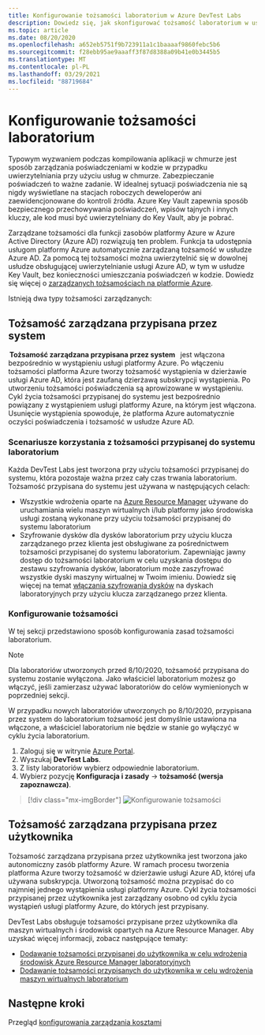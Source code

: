 ```yaml
---
title: Konfigurowanie tożsamości laboratorium w Azure DevTest Labs
description: Dowiedz się, jak skonfigurować tożsamość laboratorium w usłudze Azure DevTest.
ms.topic: article
ms.date: 08/20/2020
ms.openlocfilehash: a652eb5751f9b723911a1c1baaaaf9860febc5b6
ms.sourcegitcommit: f28ebb95ae9aaaff3f87d8388a09b41e0b3445b5
ms.translationtype: MT
ms.contentlocale: pl-PL
ms.lasthandoff: 03/29/2021
ms.locfileid: "88719684"
---
```

# <a name="configure-a-lab-identity"></a>Konfigurowanie tożsamości laboratorium

Typowym wyzwaniem podczas kompilowania aplikacji w chmurze jest sposób zarządzania poświadczeniami w kodzie w przypadku uwierzytelniania przy użyciu usług w chmurze. Zabezpieczanie poświadczeń to ważne zadanie. W idealnej sytuacji poświadczenia nie są nigdy wyświetlane na stacjach roboczych deweloperów ani zaewidencjonowane do kontroli źródła. Azure Key Vault zapewnia sposób bezpiecznego przechowywania poświadczeń, wpisów tajnych i innych kluczy, ale kod musi być uwierzytelniany do Key Vault, aby je pobrać. 

Zarządzane tożsamości dla funkcji zasobów platformy Azure w Azure Active Directory (Azure AD) rozwiązują ten problem. Funkcja ta udostępnia usługom platformy Azure automatycznie zarządzaną tożsamość w usłudze Azure AD. Za pomocą tej tożsamości można uwierzytelnić się w dowolnej usłudze obsługującej uwierzytelnianie usługi Azure AD, w tym w usłudze Key Vault, bez konieczności umieszczania poświadczeń w kodzie. Dowiedz się więcej o [zarządzanych tożsamościach na platformie Azure](../active-directory/managed-identities-azure-resources/overview.md). 

Istnieją dwa typy tożsamości zarządzanych: 

## <a name="system-assigned-managed-identity"></a>Tożsamość zarządzana przypisana przez system  

 **Tożsamość zarządzana przypisana przez system**   jest włączona bezpośrednio w wystąpieniu usługi platformy Azure. Po włączeniu tożsamości platforma Azure tworzy tożsamość wystąpienia w dzierżawie usługi Azure AD, która jest zaufaną dzierżawą subskrypcji wystąpienia. Po utworzeniu tożsamości poświadczenia są aprowizowane w wystąpieniu. Cykl życia tożsamości przypisanej do systemu jest bezpośrednio powiązany z wystąpieniem usługi platformy Azure, na którym jest włączona. Usunięcie wystąpienia spowoduje, że platforma Azure automatycznie oczyści poświadczenia i tożsamość w usłudze Azure AD. 

### <a name="scenarios-for-using-labs-system-assigned-identity"></a>Scenariusze korzystania z tożsamości przypisanej do systemu laboratorium  

Każda DevTest Labs jest tworzona przy użyciu tożsamości przypisanej do systemu, która pozostaje ważna przez cały czas trwania laboratorium. Tożsamość przypisana do systemu jest używana w następujących celach:  

- Wszystkie wdrożenia oparte na [Azure Resource Manager](devtest-lab-create-environment-from-arm.md) używane do uruchamiania wielu maszyn wirtualnych i/lub platformy jako środowiska usługi zostaną wykonane przy użyciu tożsamości przypisanej do systemu laboratorium  
- Szyfrowanie dysków dla dysków laboratorium przy użyciu klucza zarządzanego przez klienta jest obsługiwane za pośrednictwem tożsamości przypisanej do systemu laboratorium. Zapewniając jawny dostęp do tożsamości laboratorium w celu uzyskania dostępu do zestawu szyfrowania dysków, laboratorium może zaszyfrować wszystkie dyski maszyny wirtualnej w Twoim imieniu. Dowiedz się więcej na temat [włączania szyfrowania dysków](encrypt-disks-customer-managed-keys.md) na dyskach laboratoryjnych przy użyciu klucza zarządzanego przez klienta.  

### <a name="configure-identity"></a>Konfigurowanie tożsamości

W tej sekcji przedstawiono sposób konfigurowania zasad tożsamości laboratorium.

> [!NOTE]
> Dla laboratoriów utworzonych przed 8/10/2020, tożsamość przypisana do systemu zostanie wyłączona. Jako właściciel laboratorium możesz go włączyć, jeśli zamierzasz używać laboratoriów do celów wymienionych w poprzedniej sekcji.  
>
> W przypadku nowych laboratoriów utworzonych po 8/10/2020, przypisana przez system do laboratorium tożsamość jest domyślnie ustawiona na włączone, a właściciel laboratorium nie będzie w stanie go wyłączyć w cyklu życia laboratorium.  

1. Zaloguj się w witrynie [Azure Portal](https://portal.azure.com).
1. Wyszukaj **DevTest Labs**.
1. Z listy laboratoriów wybierz odpowiednie laboratorium.
1. Wybierz pozycję **Konfiguracja i zasady**  ->  **tożsamość (wersja zapoznawcza)**. 

> [!div class="mx-imgBorder"]
> ![Konfigurowanie tożsamości](./media/configure-lab-identity/configure-identity.png)

## <a name="user-assigned-managed-identity"></a>Tożsamość zarządzana przypisana przez użytkownika  

Tożsamość zarządzana przypisana przez użytkownika jest tworzona jako autonomiczny zasób platformy Azure. W ramach procesu tworzenia platforma Azure tworzy tożsamość w dzierżawie usługi Azure AD, której ufa używana subskrypcja. Utworzoną tożsamość można przypisać do co najmniej jednego wystąpienia usługi platformy Azure. Cykl życia tożsamości przypisanej przez użytkownika jest zarządzany osobno od cyklu życia wystąpień usługi platformy Azure, do których jest przypisany. 

DevTest Labs obsługuje tożsamości przypisane przez użytkownika dla maszyn wirtualnych i środowisk opartych na Azure Resource Manager.  Aby uzyskać więcej informacji, zobacz następujące tematy:

- [Dodawanie tożsamości przypisanej do użytkownika w celu wdrożenia środowisk Azure Resource Manager laboratoryjnych](use-managed-identities-environments.md)
- [Dodawanie tożsamości przypisanych do użytkownika w celu wdrożenia maszyn wirtualnych laboratorium](enable-managed-identities-lab-vms.md)

## <a name="next-steps"></a>Następne kroki

Przegląd [konfigurowania zarządzania kosztami](devtest-lab-configure-cost-management.md)